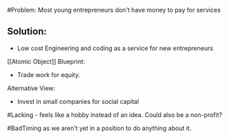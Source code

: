 #Problem: Most young entrepreneurs don't have money to pay for services

## Solution: 
- Low cost Engineering and coding as a service for new entrepreneurs

[[Atomic Object]] Blueprint: 

- Trade work for equity.

Alternative View: 

- Invest in small companies for social capital

#Lacking - feels like a hobby instead of an idea. Could also be a non-profit?

#BadTiming as we aren't yet in a position to do anything about it. 
